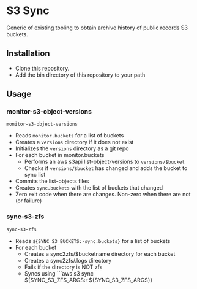 # S3 Sync

Generic of existing tooling to obtain archive history of public records S3 buckets.

## Installation

* Clone this repository.
* Add the bin directory of this repository to your path

## Usage

### monitor-s3-object-versions

```monitor-s3-object-versions```

* Reads ```monitor.buckets``` for a list of buckets
* Creates a ```versions``` directory if it does not exist
* Initializes the ```versions``` directory as a git repo
* For each bucket in monitor.buckets
  * Performs an aws s3api list-object-versions to ```versions/$bucket```
  * Checks if ```versions/$bucket``` has changed and adds the bucket to sync list
* Commits the list-objects files
* Creates ```sync.buckets``` with the list of buckets that changed
* Zero exit code when there are changes.  Non-zero when there are not (or failure)

### sync-s3-zfs

```sync-s3-zfs```

* Reads ```${SYNC_S3_BUCKETS:-sync.buckets}``` for a list of buckets
* For each bucket
  * Creates a sync2zfs/$bucketname directory for each bucket
  * Creates a sync2zfs/.logs directory
  * Fails if the directory is NOT zfs
  * Syncs using ```aws s3 sync ${SYNC_S3_ZFS_ARGS:+${SYNC_S3_ZFS_ARGS}}
